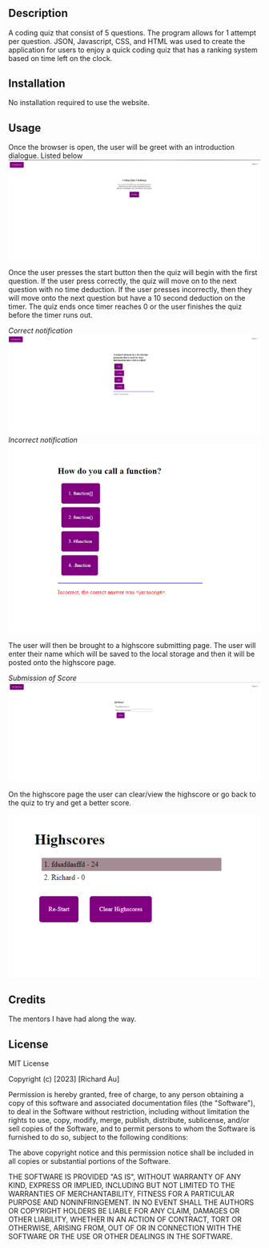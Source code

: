 # <Coding Quiz>

## Description

A coding quiz that consist of 5 questions. The program allows for 1 attempt per question. JSON, Javascript, CSS, and HTML was used to create the application for users to enjoy a quick coding quiz that has a ranking system based on time left on the clock. 

## Installation

No installation required to use the website.

## Usage
Once the browser is open, the user will be greet with an introduction dialogue. Listed below
![Homepage](assets/images/homepage.PNG)

Once the user presses the start button then the quiz will begin with the first question. If the user press correctly, the quiz will move on to the next question with no time deduction. If the user presses incorrectly, then they will move onto the next question but have a 10 second deduction on the timer. The quiz ends once timer reaches 0 or the user finishes the quiz before the timer runs out. 

*Correct notification*
![Alt text](<assets/images/correct answer.PNG>)
*Incorrect notification*
![Alt text](<assets/images/incorrect answer.PNG>)

The user will then be brought to a highscore submitting page. The user will enter their name which will be saved to the local storage and then it will be posted onto the highscore page.

*Submission of Score*
![Alt text](<assets/images/Submission of score.PNG>)

On the highscore page the user can clear/view the highscore or go back to the quiz to try and get a better score. 

![Alt text](<assets/images/Highscore page.PNG>)

## Credits

The mentors I have had along the way.

## License

MIT License

Copyright (c) [2023] [Richard Au]

Permission is hereby granted, free of charge, to any person obtaining a copy
of this software and associated documentation files (the "Software"), to deal
in the Software without restriction, including without limitation the rights
to use, copy, modify, merge, publish, distribute, sublicense, and/or sell
copies of the Software, and to permit persons to whom the Software is
furnished to do so, subject to the following conditions:

The above copyright notice and this permission notice shall be included in all
copies or substantial portions of the Software.

THE SOFTWARE IS PROVIDED "AS IS", WITHOUT WARRANTY OF ANY KIND, EXPRESS OR
IMPLIED, INCLUDING BUT NOT LIMITED TO THE WARRANTIES OF MERCHANTABILITY,
FITNESS FOR A PARTICULAR PURPOSE AND NONINFRINGEMENT. IN NO EVENT SHALL THE
AUTHORS OR COPYRIGHT HOLDERS BE LIABLE FOR ANY CLAIM, DAMAGES OR OTHER
LIABILITY, WHETHER IN AN ACTION OF CONTRACT, TORT OR OTHERWISE, ARISING FROM,
OUT OF OR IN CONNECTION WITH THE SOFTWARE OR THE USE OR OTHER DEALINGS IN THE
SOFTWARE.

